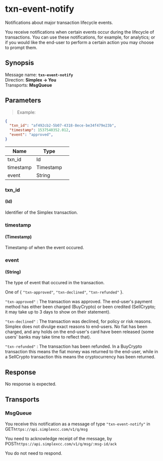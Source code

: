 # txn-event-notify #

Notifications about major transaction lifecycle events.

You receive notifications when certain events occur during the lifecycle of transactions. You can use these notifications, for example, for analytics; or if you would like the end-user to perform a certain action you may choose to prompt them.

## Synopsis ##

Message name: **`txn-event-notify`**  
Direction: **Simplex &rarr; You**  
Transports: **MsgQueue**

## Parameters ##

> Example:

```json
{
  "txn_id": "af492cb2-5b07-4318-8ece-be34f479e23b",
  "timestamp": 1537540352.012,
  "event": "approved",
}
```

Name      | Type      |   |
--------- | --------- | - |
txn_id    | Id        |
timestamp | Timestamp |
event     | String    |

### txn_id ###
#### (Id)

Identifier of the Simplex transaction.

### timestamp ###
#### (Timestamp)

Timestamp of when the event occured.

### event ###
#### (String)

The type of event that occured in the transaction.

One of { `"txn-approved"`, `"txn-declined"`, `"txn-refunded"` }.

`"txn-approved"` : The transaction was approved. The end-user's payment method has either been charged (BuyCrypto) or been credited (SellCrypto; it may take up to 3 days to show on their statement).

`"txn-declined"` : The transaction was declined, for policy or risk reasons. Simplex does not divulge exact reasons to end-users. No fiat has been charged, and any holds on the end-user's card have been released (some users' banks may take time to reflect that).

`"txn-refunded"` : The transaction has been refunded. In a BuyCrypto transaction this means the fiat money was returned to the end-user, while in a SellCrypto transaction this means the cryptocurrency has been returned.

## Response ##

No response is expected.

## Transports ##

### MsgQueue ###

You receive this notification as a message of type `"txn-event-notify"` in  
<span class="http-verb http-get">GET</span>`https://api.simplexcc.com/v1/q/msg`

You need to acknowledge receipt of the message, by  
<span class="http-verb http-post">POST</span>`https://api.simplexcc.com/v1/q/msg/:msg-id/ack`

You do not need to respond.

[modeline]: # ( vim: set ts=2 sw=2 expandtab wrap linebreak: )
